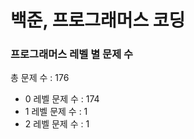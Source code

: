 # 백준, 프로그래머스 코딩
### 프로그래머스 레벨 별 문제 수
총 문제 수 : 176
- 0 레벨 문제 수 : 174
- 1 레벨 문제 수 : 1
- 2 레벨 문제 수 : 1


